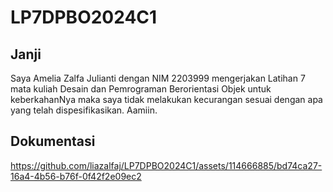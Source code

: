 # LP7DPBO2024C1
## Janji
Saya Amelia Zalfa Julianti dengan NIM 2203999 mengerjakan Latihan 7 mata kuliah Desain dan Pemrograman Berorientasi Objek untuk keberkahanNya maka saya tidak melakukan kecurangan sesuai dengan apa yang telah dispesifikasikan. Aamiin.

## Dokumentasi
https://github.com/liazalfaj/LP7DPBO2024C1/assets/114666885/bd74ca27-16a4-4b56-b76f-0f42f2e09ec2

